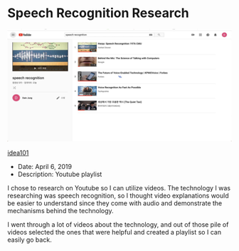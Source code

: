 # Speech Recognition Research

![Research](Research.jpg)

[idea101](idea101.md)

- Date: April 6, 2019
- Description: Youtube playlist

I chose to research on Youtube so I can utilize videos. The technology I was researching was speech recognition, so I thought video explanations would be easier to understand since they come with audio and demonstrate the mechanisms behind the technology.

I went through a lot of videos about the technology, and out of those pile of videos selected the ones that were helpful and created a playlist so I can easily go back.
